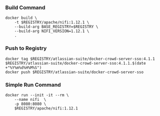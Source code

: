 ### Build Command
```shell
docker build \
    -t $REGISTRY/apache/nifi:1.12.1 \
    --build-arg BASE_REGISTRY=$REGISTRY \
    --build-arg NIFI_VERSION=1.12.1 \
    .
```

### Push to Registry
```shell
docker tag $REGISTRY/atlassian-suite/docker-crowd-server-sso:4.1.1 $REGISTRY/atlassian-suite/docker-crowd-server-sso:4.1.1.$(date +"%Y%m%d%H%M%S")
docker push $REGISTRY/atlassian-suite/docker-crowd-server-sso
```

### Simple Run Command
```shell
docker run --init -it --rm \
    --name nifi  \
    -p 8080:8080 \
    $REGISTRY/apache/nifi:1.12.1
```